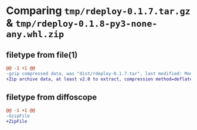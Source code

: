 # Comparing `tmp/rdeploy-0.1.7.tar.gz` & `tmp/rdeploy-0.1.8-py3-none-any.whl.zip`

## filetype from file(1)

```diff
@@ -1 +1 @@
-gzip compressed data, was "dist/rdeploy-0.1.7.tar", last modified: Mon Oct 31 17:42:18 2022, max compression
+Zip archive data, at least v2.0 to extract, compression method=deflate
```

## filetype from diffoscope

```diff
@@ -1 +1 @@
-GzipFile
+ZipFile
```

